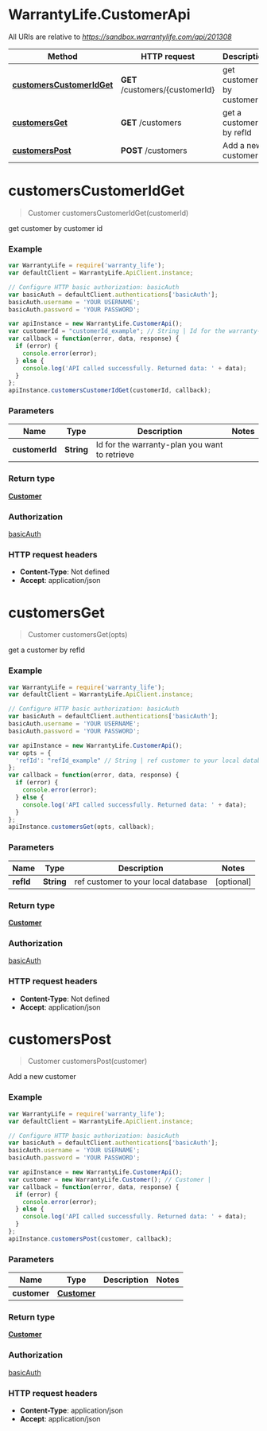 # WarrantyLife.CustomerApi

All URIs are relative to *https://sandbox.warrantylife.com/api/201308*

Method | HTTP request | Description
------------- | ------------- | -------------
[**customersCustomerIdGet**](CustomerApi.md#customersCustomerIdGet) | **GET** /customers/{customerId} | get customer by customer id
[**customersGet**](CustomerApi.md#customersGet) | **GET** /customers | get a customer by refId
[**customersPost**](CustomerApi.md#customersPost) | **POST** /customers | Add a new customer


<a name="customersCustomerIdGet"></a>
# **customersCustomerIdGet**
> Customer customersCustomerIdGet(customerId)

get customer by customer id

### Example
```javascript
var WarrantyLife = require('warranty_life');
var defaultClient = WarrantyLife.ApiClient.instance;

// Configure HTTP basic authorization: basicAuth
var basicAuth = defaultClient.authentications['basicAuth'];
basicAuth.username = 'YOUR USERNAME';
basicAuth.password = 'YOUR PASSWORD';

var apiInstance = new WarrantyLife.CustomerApi();
var customerId = "customerId_example"; // String | Id for the warranty-plan you want to retrieve
var callback = function(error, data, response) {
  if (error) {
    console.error(error);
  } else {
    console.log('API called successfully. Returned data: ' + data);
  }
};
apiInstance.customersCustomerIdGet(customerId, callback);
```

### Parameters

Name | Type | Description  | Notes
------------- | ------------- | ------------- | -------------
 **customerId** | **String**| Id for the warranty-plan you want to retrieve | 

### Return type

[**Customer**](Customer.md)

### Authorization

[basicAuth](../README.md#basicAuth)

### HTTP request headers

 - **Content-Type**: Not defined
 - **Accept**: application/json

<a name="customersGet"></a>
# **customersGet**
> Customer customersGet(opts)

get a customer by refId

### Example
```javascript
var WarrantyLife = require('warranty_life');
var defaultClient = WarrantyLife.ApiClient.instance;

// Configure HTTP basic authorization: basicAuth
var basicAuth = defaultClient.authentications['basicAuth'];
basicAuth.username = 'YOUR USERNAME';
basicAuth.password = 'YOUR PASSWORD';

var apiInstance = new WarrantyLife.CustomerApi();
var opts = {
  'refId': "refId_example" // String | ref customer to your local database
};
var callback = function(error, data, response) {
  if (error) {
    console.error(error);
  } else {
    console.log('API called successfully. Returned data: ' + data);
  }
};
apiInstance.customersGet(opts, callback);
```

### Parameters

Name | Type | Description  | Notes
------------- | ------------- | ------------- | -------------
 **refId** | **String**| ref customer to your local database | [optional] 

### Return type

[**Customer**](Customer.md)

### Authorization

[basicAuth](../README.md#basicAuth)

### HTTP request headers

 - **Content-Type**: Not defined
 - **Accept**: application/json

<a name="customersPost"></a>
# **customersPost**
> Customer customersPost(customer)

Add a new customer

### Example
```javascript
var WarrantyLife = require('warranty_life');
var defaultClient = WarrantyLife.ApiClient.instance;

// Configure HTTP basic authorization: basicAuth
var basicAuth = defaultClient.authentications['basicAuth'];
basicAuth.username = 'YOUR USERNAME';
basicAuth.password = 'YOUR PASSWORD';

var apiInstance = new WarrantyLife.CustomerApi();
var customer = new WarrantyLife.Customer(); // Customer | 
var callback = function(error, data, response) {
  if (error) {
    console.error(error);
  } else {
    console.log('API called successfully. Returned data: ' + data);
  }
};
apiInstance.customersPost(customer, callback);
```

### Parameters

Name | Type | Description  | Notes
------------- | ------------- | ------------- | -------------
 **customer** | [**Customer**](Customer.md)|  | 

### Return type

[**Customer**](Customer.md)

### Authorization

[basicAuth](../README.md#basicAuth)

### HTTP request headers

 - **Content-Type**: application/json
 - **Accept**: application/json

